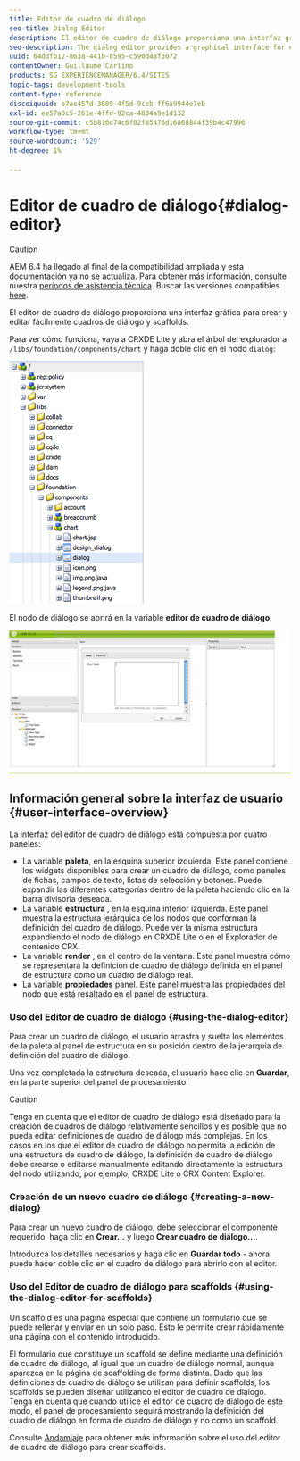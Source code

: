 ```yaml
---
title: Editor de cuadro de diálogo
seo-title: Dialog Editor
description: El editor de cuadro de diálogo proporciona una interfaz gráfica para crear y editar fácilmente cuadros de diálogo y scaffolds
seo-description: The dialog editor provides a graphical interface for easily creating and editing dialog boxes and scaffolds
uuid: 64d3fb12-8638-441b-8595-c590d48f3072
contentOwner: Guillaume Carlino
products: SG_EXPERIENCEMANAGER/6.4/SITES
topic-tags: development-tools
content-type: reference
discoiquuid: b7ac457d-3689-4f5d-9ceb-ff6a9944e7eb
exl-id: ee57a0c5-261e-4ffd-92ca-4804a9e1d132
source-git-commit: c5b816d74c6f02f85476d16868844f39b4c47996
workflow-type: tm+mt
source-wordcount: '529'
ht-degree: 1%

---
```


# Editor de cuadro de diálogo{#dialog-editor}

>[!CAUTION]
>
>AEM 6.4 ha llegado al final de la compatibilidad ampliada y esta documentación ya no se actualiza. Para obtener más información, consulte nuestra [períodos de asistencia técnica](https://helpx.adobe.com/es/support/programs/eol-matrix.html). Buscar las versiones compatibles [here](https://experienceleague.adobe.com/docs/).

El editor de cuadro de diálogo proporciona una interfaz gráfica para crear y editar fácilmente cuadros de diálogo y scaffolds.

Para ver cómo funciona, vaya a CRXDE Lite y abra el árbol del explorador a `/libs/foundation/components/chart` y haga doble clic en el nodo `dialog`:

![chlimage_1-247](assets/chlimage_1-247.png)

El nodo de diálogo se abrirá en la variable **editor de cuadro de diálogo**:

![screen_shot_2012-02-01at25033pm](assets/screen_shot_2012-02-01at25033pm.png)

## Información general sobre la interfaz de usuario {#user-interface-overview}

La interfaz del editor de cuadro de diálogo está compuesta por cuatro paneles:

* La variable **paleta**, en la esquina superior izquierda. Este panel contiene los widgets disponibles para crear un cuadro de diálogo, como paneles de fichas, campos de texto, listas de selección y botones. Puede expandir las diferentes categorías dentro de la paleta haciendo clic en la barra divisoria deseada.
* La variable **estructura** , en la esquina inferior izquierda. Este panel muestra la estructura jerárquica de los nodos que conforman la definición del cuadro de diálogo. Puede ver la misma estructura expandiendo el nodo de diálogo en CRXDE Lite o en el Explorador de contenido CRX.
* La variable **render** , en el centro de la ventana. Este panel muestra cómo se representará la definición de cuadro de diálogo definida en el panel de estructura como un cuadro de diálogo real.
* La variable **propiedades** panel. Este panel muestra las propiedades del nodo que está resaltado en el panel de estructura.

### Uso del Editor de cuadro de diálogo {#using-the-dialog-editor}

Para crear un cuadro de diálogo, el usuario arrastra y suelta los elementos de la paleta al panel de estructura en su posición dentro de la jerarquía de definición del cuadro de diálogo.

Una vez completada la estructura deseada, el usuario hace clic en **Guardar**, en la parte superior del panel de procesamiento.

>[!CAUTION]
>
>Tenga en cuenta que el editor de cuadro de diálogo está diseñado para la creación de cuadros de diálogo relativamente sencillos y es posible que no pueda editar definiciones de cuadro de diálogo más complejas. En los casos en los que el editor de cuadro de diálogo no permita la edición de una estructura de cuadro de diálogo, la definición de cuadro de diálogo debe crearse o editarse manualmente editando directamente la estructura del nodo utilizando, por ejemplo, CRXDE Lite o CRX Content Explorer.

### Creación de un nuevo cuadro de diálogo {#creating-a-new-dialog}

Para crear un nuevo cuadro de diálogo, debe seleccionar el componente requerido, haga clic en **Crear...** y luego **Crear cuadro de diálogo...**.

Introduzca los detalles necesarios y haga clic en **Guardar todo** - ahora puede hacer doble clic en el cuadro de diálogo para abrirlo con el editor.

### Uso del Editor de cuadro de diálogo para scaffolds {#using-the-dialog-editor-for-scaffolds}

Un scaffold es una página especial que contiene un formulario que se puede rellenar y enviar en un solo paso. Esto le permite crear rápidamente una página con el contenido introducido.

El formulario que constituye un scaffold se define mediante una definición de cuadro de diálogo, al igual que un cuadro de diálogo normal, aunque aparezca en la página de scaffolding de forma distinta. Dado que las definiciones de cuadro de diálogo se utilizan para definir scaffolds, los scaffolds se pueden diseñar utilizando el editor de cuadro de diálogo. Tenga en cuenta que cuando utilice el editor de cuadro de diálogo de este modo, el panel de procesamiento seguirá mostrando la definición del cuadro de diálogo en forma de cuadro de diálogo y no como un scaffold.

Consulte [Andamiaje](/help/sites-authoring/scaffolding.md) para obtener más información sobre el uso del editor de cuadro de diálogo para crear scaffolds.
